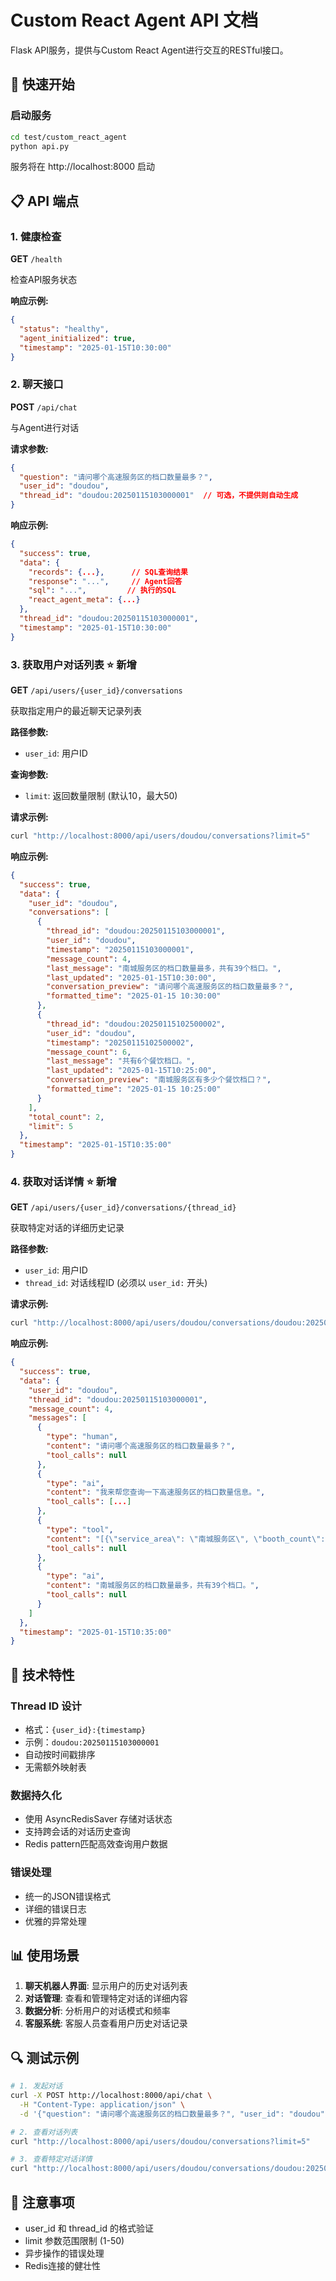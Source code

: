 # Custom React Agent API 文档

Flask API服务，提供与Custom React Agent进行交互的RESTful接口。

## 🚀 快速开始

### 启动服务
```bash
cd test/custom_react_agent
python api.py
```

服务将在 http://localhost:8000 启动

## 📋 API 端点

### 1. 健康检查
**GET** `/health`

检查API服务状态

**响应示例:**
```json
{
  "status": "healthy",
  "agent_initialized": true,
  "timestamp": "2025-01-15T10:30:00"
}
```

### 2. 聊天接口
**POST** `/api/chat`

与Agent进行对话

**请求参数:**
```json
{
  "question": "请问哪个高速服务区的档口数量最多？",
  "user_id": "doudou",
  "thread_id": "doudou:20250115103000001"  // 可选，不提供则自动生成
}
```

**响应示例:**
```json
{
  "success": true,
  "data": {
    "records": {...},      // SQL查询结果
    "response": "...",     // Agent回答
    "sql": "...",         // 执行的SQL
    "react_agent_meta": {...}
  },
  "thread_id": "doudou:20250115103000001",
  "timestamp": "2025-01-15T10:30:00"
}
```

### 3. 获取用户对话列表 ⭐ 新增
**GET** `/api/users/{user_id}/conversations`

获取指定用户的最近聊天记录列表

**路径参数:**
- `user_id`: 用户ID

**查询参数:**
- `limit`: 返回数量限制 (默认10，最大50)

**请求示例:**
```bash
curl "http://localhost:8000/api/users/doudou/conversations?limit=5"
```

**响应示例:**
```json
{
  "success": true,
  "data": {
    "user_id": "doudou",
    "conversations": [
      {
        "thread_id": "doudou:20250115103000001",
        "user_id": "doudou",
        "timestamp": "20250115103000001",
        "message_count": 4,
        "last_message": "南城服务区的档口数量最多，共有39个档口。",
        "last_updated": "2025-01-15T10:30:00",
        "conversation_preview": "请问哪个高速服务区的档口数量最多？",
        "formatted_time": "2025-01-15 10:30:00"
      },
      {
        "thread_id": "doudou:20250115102500002", 
        "user_id": "doudou",
        "timestamp": "20250115102500002",
        "message_count": 6,
        "last_message": "共有6个餐饮档口。",
        "last_updated": "2025-01-15T10:25:00",
        "conversation_preview": "南城服务区有多少个餐饮档口？",
        "formatted_time": "2025-01-15 10:25:00"
      }
    ],
    "total_count": 2,
    "limit": 5
  },
  "timestamp": "2025-01-15T10:35:00"
}
```

### 4. 获取对话详情 ⭐ 新增
**GET** `/api/users/{user_id}/conversations/{thread_id}`

获取特定对话的详细历史记录

**路径参数:**
- `user_id`: 用户ID
- `thread_id`: 对话线程ID (必须以 `user_id:` 开头)

**请求示例:**
```bash
curl "http://localhost:8000/api/users/doudou/conversations/doudou:20250115103000001"
```

**响应示例:**
```json
{
  "success": true,
  "data": {
    "user_id": "doudou",
    "thread_id": "doudou:20250115103000001",
    "message_count": 4,
    "messages": [
      {
        "type": "human",
        "content": "请问哪个高速服务区的档口数量最多？",
        "tool_calls": null
      },
      {
        "type": "ai", 
        "content": "我来帮您查询一下高速服务区的档口数量信息。",
        "tool_calls": [...]
      },
      {
        "type": "tool",
        "content": "[{\"service_area\": \"南城服务区\", \"booth_count\": 39}, ...]",
        "tool_calls": null
      },
      {
        "type": "ai",
        "content": "南城服务区的档口数量最多，共有39个档口。",
        "tool_calls": null
      }
    ]
  },
  "timestamp": "2025-01-15T10:35:00"
}
```

## 🔧 技术特性

### Thread ID 设计
- 格式：`{user_id}:{timestamp}`
- 示例：`doudou:20250115103000001`
- 自动按时间戳排序
- 无需额外映射表

### 数据持久化
- 使用 AsyncRedisSaver 存储对话状态
- 支持跨会话的对话历史查询
- Redis pattern匹配高效查询用户数据

### 错误处理
- 统一的JSON错误格式
- 详细的错误日志
- 优雅的异常处理

## 📊 使用场景

1. **聊天机器人界面**: 显示用户的历史对话列表
2. **对话管理**: 查看和管理特定对话的详细内容
3. **数据分析**: 分析用户的对话模式和频率
4. **客服系统**: 客服人员查看用户历史对话记录

## 🔍 测试示例

```bash
# 1. 发起对话
curl -X POST http://localhost:8000/api/chat \
  -H "Content-Type: application/json" \
  -d '{"question": "请问哪个高速服务区的档口数量最多？", "user_id": "doudou"}'

# 2. 查看对话列表  
curl "http://localhost:8000/api/users/doudou/conversations?limit=5"

# 3. 查看特定对话详情
curl "http://localhost:8000/api/users/doudou/conversations/doudou:20250115103000001"
```

## 📝 注意事项

- user_id 和 thread_id 的格式验证
- limit 参数范围限制 (1-50)
- 异步操作的错误处理
- Redis连接的健壮性 